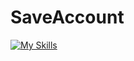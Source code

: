# SaveAccount

[![My Skills](https://skills.thijs.gg/icons?i=js,html,css,wasm)](https://skills.thijs.gg)
